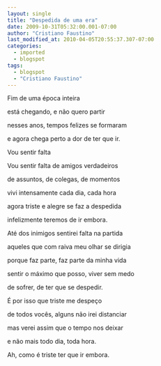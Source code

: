 ```yaml
---
layout: single
title: "Despedida de uma era"
date: 2009-10-31T05:32:00.001-07:00
author: "Cristiano Faustino"
last_modified_at: 2010-04-05T20:55:37.307-07:00
categories:
  - imported
  - blogspot
tags:
  - blogspot
  - "Cristiano Faustino"
---
```


Fim de uma época inteira



está chegando, e não quero partir



nesses anos, tempos felizes se formaram



e agora chega perto a dor de ter que ir.



Vou sentir falta







Vou sentir falta de amigos verdadeiros



de assuntos, de colegas, de momentos



vivi intensamente cada dia, cada hora



agora triste e alegre se faz a despedida



infelizmente teremos de ir embora.







Até dos inimigos sentirei falta na partida



aqueles que com raiva meu olhar se dirigia



porque faz parte, faz parte da minha vida



sentir o máximo que posso, viver sem medo



de sofrer, de ter que se despedir.







É por isso que triste me despeço



de todos vocês, alguns não irei distanciar



mas verei assim que o tempo nos deixar



e não mais todo dia, toda hora.



Ah, como é triste ter que ir embora.